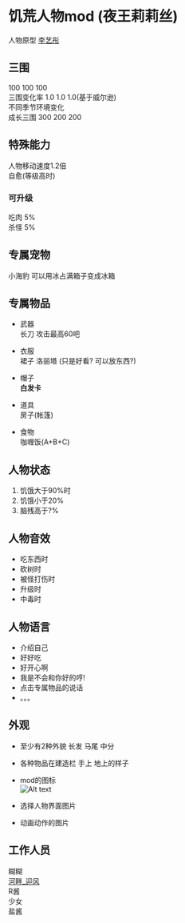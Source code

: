 # 饥荒人物mod (夜王莉莉丝)

人物原型 [李艺彤](http://weibo.com/u/3700233717)

## 三围 
100 100 100  
三围变化率 1.0 1.0 1.0(基于威尔逊)  
不同季节环境变化  
成长三围 300 200 200  

## 特殊能力
人物移动速度1.2倍  
自愈(等级高时)

### 可升级
吃肉 5%  
杀怪 5%

## 专属宠物
小海豹 可以用冰占满箱子变成冰箱

## 专属物品
* 武器  
长刀 攻击最高60吧

* 衣服  
裙子 洛丽塔 (只是好看? 可以放东西?)

* 帽子  
**白发卡**

* 道具  
房子(帐篷)

* 食物  
咖喱饭(A+B+C)

## 人物状态 
1. 饥饿大于90%时
2. 饥饿小于20%
3. 脑残高于?%


## 人物音效
* 吃东西时
* 砍树时
* 被怪打伤时
* 升级时
* 中毒时

## 人物语言
* 介绍自己  
* 好好吃  
* 好开心啊  
* 我是不会和你好的哼!  
* 点击专属物品的说话  
* 。。。

## 外观
* 至少有2种外貌 长发 马尾 中分  
* 各种物品在建造栏 手上 地上的样子  
* mod的图标  
![Alt text](img/modicon.png)

* 选择人物界面图片

* 动画动作的图片

## 工作人员
糊糊  
[河畔_迎风](http://weibo.com/u/3060720340)  
R酱  
少女  
盐酱  
